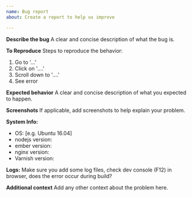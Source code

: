 ```yaml
---
name: Bug report
about: Create a report to help us improve

---
```


**Describe the bug**
A clear and concise description of what the bug is.

**To Reproduce**
Steps to reproduce the behavior:
1. Go to '...'
2. Click on '....'
3. Scroll down to '....'
4. See error

**Expected behavior**
A clear and concise description of what you expected to happen.

**Screenshots**
If applicable, add screenshots to help explain your problem.

**System Info:**
 - OS: [e.g. Ubuntu 16.04]
 - nodejs version: 
 - ember version: 
 - nginx version: 
 - Varnish version: 

**Logs:**
Make sure you add some log files, check dev console (F12) in browser, does the error occur during build?

**Additional context**
Add any other context about the problem here.
